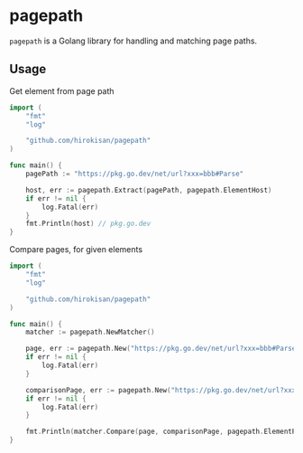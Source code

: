 # pagepath

`pagepath` is a Golang library for handling and matching page paths.

## Usage

Get element from page path

```go
import (
	"fmt"
	"log"

	"github.com/hirokisan/pagepath"
)

func main() {
	pagePath := "https://pkg.go.dev/net/url?xxx=bbb#Parse"

	host, err := pagepath.Extract(pagePath, pagepath.ElementHost)
	if err != nil {
		log.Fatal(err)
	}
	fmt.Println(host) // pkg.go.dev
}
```

Compare pages, for given elements

```go
import (
	"fmt"
	"log"

	"github.com/hirokisan/pagepath"
)

func main() {
	matcher := pagepath.NewMatcher()

	page, err := pagepath.New("https://pkg.go.dev/net/url?xxx=bbb#Parse")
	if err != nil {
		log.Fatal(err)
	}

	comparisonPage, err := pagepath.New("https://pkg.go.dev/net/url?xxx=bbb")
	if err != nil {
		log.Fatal(err)
	}

	fmt.Println(matcher.Compare(page, comparisonPage, pagepath.ElementPath)) // true
}
```
